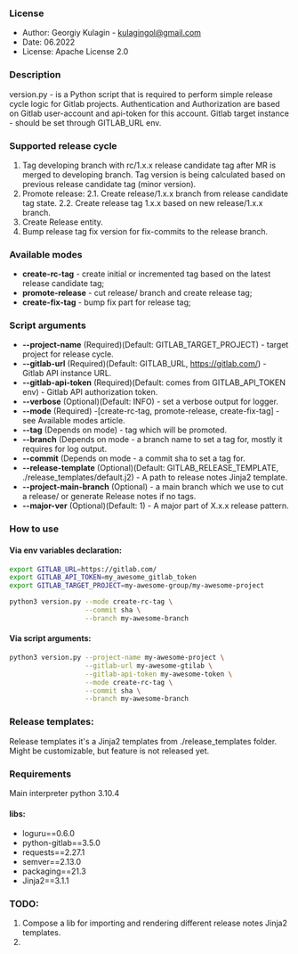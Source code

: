 ### License
- Author: Georgiy Kulagin - kulagingol@gmail.com
- Date: 06.2022
- License: Apache License 2.0

### Description

version.py - is a Python script that is required to perform simple release cycle logic for Gitlab projects.
Authentication and Authorization are based on Gitlab user-account and api-token for this account.
Gitlab target instance - should be set through GITLAB_URL env.

### Supported release cycle

1. Tag developing branch with rc/1.x.x release candidate tag after MR is merged to developing branch.
   Tag version is being calculated based on previous release candidate tag (minor version).
2. Promote release:
   2.1. Create release/1.x.x branch from release candidate tag state.
   2.2. Create release tag 1.x.x based on new release/1.x.x branch.
3. Create Release entity.
4. Bump release tag fix version for fix-commits to the release branch.

### Available modes

* **create-rc-tag** - create initial or incremented tag based on the latest release candidate tag;
* **promote-release** - cut release/ branch and create release tag;
* **create-fix-tag** - bump fix part for release tag;

### Script arguments

* **--project-name** (Required)(Default: GITLAB_TARGET_PROJECT) - target project for release cycle.
* **--gitlab-url** (Required)(Default: GITLAB_URL, https://gitlab.com/) - Gitlab API instance URL.
* **--gitlab-api-token** (Required)(Default: comes from GITLAB_API_TOKEN env) - Gitlab API authorization token.
* **--verbose** (Optional)(Default: INFO) - set a verbose output for logger.
* **--mode** (Required) -[create-rc-tag, promote-release, create-fix-tag] - see Available modes article.
* **--tag** (Depends on mode) - tag which will be promoted.
* **--branch** (Depends on mode - a branch name to set a tag for, mostly it requires for log output.
* **--commit** (Depends on mode - a commit sha to set a tag for.
* **--release-template** (Optional)(Default: GITLAB_RELEASE_TEMPLATE, ./release_templates/default.j2) - A path to release notes Jinja2 template.
* **--project-main-branch** (Optional) - a main branch which we use to cut a release/ or generate Release notes if no tags.
* **--major-ver** (Optional)(Default: 1) - A major part of X.x.x release pattern.

### How to use

#### Via env variables declaration:
```bash
export GITLAB_URL=https://gitlab.com/
export GITLAB_API_TOKEN=my_awesome_gitlab_token
export GITLAB_TARGET_PROJECT=my-awesome-group/my-awesome-project

python3 version.py --mode create-rc-tag \
                   --commit sha \
                   --branch my-awesome-branch
```
#### Via script arguments:
```bash
python3 version.py --project-name my-awesome-project \
                   --gitlab-url my-awesome-gtilab \
                   --gitlab-api-token my-awesome-token \
                   --mode create-rc-tag \
                   --commit sha \
                   --branch my-awesome-branch
```

### Release templates:
Release templates it's a Jinja2 templates from ./release_templates folder.
Might be customizable, but feature is not released yet.

### Requirements

Main interpreter python 3.10.4

#### libs:
- loguru==0.6.0
- python-gitlab==3.5.0
- requests==2.27.1
- semver==2.13.0
- packaging==21.3
- Jinja2==3.1.1

### TODO:
1. Compose a lib for importing and rendering different release notes Jinja2 templates.
2. 